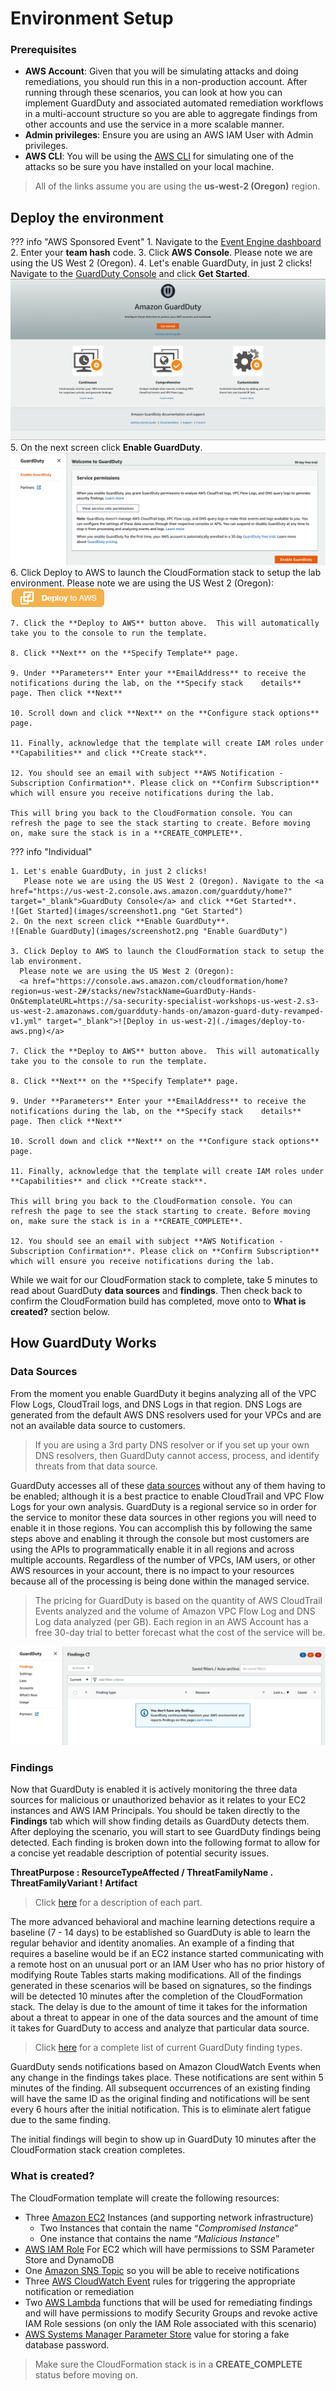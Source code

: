 # Environment Setup

### Prerequisites

* **AWS Account**: Given that you will be simulating attacks and doing remediations, you should run this in a non-production account. After running through these scenarios, you can look at how you can implement GuardDuty and associated automated remediation workflows in a multi-account structure so you are able to aggregate findings from other accounts and use the service in a more scalable manner.
* **Admin privileges**: Ensure you are using an AWS IAM User with Admin privileges.
* **AWS CLI**: You will be using the <a href="https://docs.aws.amazon.com/cli/latest/userguide/cli-chap-install.html" target="_blank">AWS CLI</a> for simulating one of the attacks so be sure you have installed on your local machine.

> All of the links assume you are using the **us-west-2 (Oregon)** region.

## Deploy the environment

??? info "AWS Sponsored Event"
    1. Navigate to the <a href="https://dashboard.eventengine.run" target="_blank">Event Engine dashboard</a>
	  2. Enter your **team hash** code.
	  3. Click **AWS Console**. Please note we are using the US West 2 (Oregon).
    4. Let's enable GuardDuty, in just 2 clicks! Navigate to the <a href="https://us-west-2.console.aws.amazon.com/guardduty/home?" target="_blank">GuardDuty Console</a> and click **Get Started**.
    ![Get Started](images/screenshot1.png "Get Started")
    5. On the next screen click **Enable GuardDuty**.
    ![Enable GuardDuty](images/screenshot2.png "Enable GuardDuty")
    6. Click Deploy to AWS to launch the CloudFormation stack to setup the lab environment.
      Please note we are using the US West 2 (Oregon):
      <a href="https://console.aws.amazon.com/cloudformation/home?region=us-west-2#/stacks/new?stackName=GuardDuty-Hands-On&templateURL=https://sa-security-specialist-workshops-us-west-2.s3-us-west-2.amazonaws.com/guardduty-hands-on/amazon-guard-duty-revamped-v1.yml" target="_blank">![Deploy in us-west-2](./images/deploy-to-aws.png)</a>

    7. Click the **Deploy to AWS** button above.  This will automatically take you to the console to run the template.  

    8. Click **Next** on the **Specify Template** page.

    9. Under **Parameters** Enter your **EmailAddress** to receive the notifications during the lab, on the **Specify stack    details** page. Then click **Next**

    10. Scroll down and click **Next** on the **Configure stack options** page.

    11. Finally, acknowledge that the template will create IAM roles under **Capabilities** and click **Create stack**.

    12. You should see an email with subject **AWS Notification - Subscription Confirmation**. Please click on **Confirm Subscription** which will ensure you receive notifications during the lab.

    This will bring you back to the CloudFormation console. You can refresh the page to see the stack starting to create. Before moving on, make sure the stack is in a **CREATE_COMPLETE**.

??? info "Individual"


    1. Let's enable GuardDuty, in just 2 clicks!
       Please note we are using the US West 2 (Oregon). Navigate to the <a href="https://us-west-2.console.aws.amazon.com/guardduty/home?" target="_blank">GuardDuty Console</a> and click **Get Started**.
    ![Get Started](images/screenshot1.png "Get Started")
    2. On the next screen click **Enable GuardDuty**.
    ![Enable GuardDuty](images/screenshot2.png "Enable GuardDuty")

    3. Click Deploy to AWS to launch the CloudFormation stack to setup the lab environment.
      Please note we are using the US West 2 (Oregon):
      <a href="https://console.aws.amazon.com/cloudformation/home?region=us-west-2#/stacks/new?stackName=GuardDuty-Hands-On&templateURL=https://sa-security-specialist-workshops-us-west-2.s3-us-west-2.amazonaws.com/guardduty-hands-on/amazon-guard-duty-revamped-v1.yml" target="_blank">![Deploy in us-west-2](./images/deploy-to-aws.png)</a>

    7. Click the **Deploy to AWS** button above.  This will automatically take you to the console to run the template.  

    8. Click **Next** on the **Specify Template** page.

    9. Under **Parameters** Enter your **EmailAddress** to receive the notifications during the lab, on the **Specify stack    details** page. Then click **Next**

    10. Scroll down and click **Next** on the **Configure stack options** page.

    11. Finally, acknowledge that the template will create IAM roles under **Capabilities** and click **Create stack**.

    This will bring you back to the CloudFormation console. You can refresh the page to see the stack starting to create. Before moving on, make sure the stack is in a **CREATE_COMPLETE**.

    12. You should see an email with subject **AWS Notification - Subscription Confirmation**. Please click on **Confirm Subscription** which will ensure you receive notifications during the lab.

While we wait for our CloudFormation stack to complete, take 5 minutes to read about GuardDuty **data sources** and **findings**. Then check back to confirm the CloudFormation build has completed, move onto to **What is created?** section below.


## How GuardDuty Works
### Data Sources

From the moment you enable GuardDuty it begins analyzing all of the VPC Flow Logs, CloudTrail logs, and DNS Logs in that region. DNS Logs are generated from the default AWS DNS resolvers used for your VPCs and are not an available data source to customers.  

> If you are using a 3rd party DNS resolver or if you set up your own DNS resolvers, then GuardDuty cannot access, process, and identify threats from that data source.

GuardDuty accesses all of these <a href="https://docs.aws.amazon.com/guardduty/latest/ug/guardduty_data-sources.html" target="_blank">data sources</a> without any of them having to be enabled; although it is a best practice to enable CloudTrail and VPC Flow Logs for your own analysis. GuardDuty is a regional service so in order for the service to monitor these data sources in other regions you will need to enable it in those regions.  You can accomplish this by following the same steps above and enabling it through the console but most customers are using the APIs to programmatically enable it in all regions and across multiple accounts.  Regardless of the number of VPCs, IAM users, or other AWS resources in your account, there is no impact to your resources because all of the processing is being done within the managed service.

> The pricing for GuardDuty is based on the quantity of AWS CloudTrail Events analyzed and the volume of Amazon VPC Flow Log and DNS Log data analyzed (per GB).  Each region in an AWS Account has a free 30-day trial to better forecast what the cost of the service will be.

![GuardDuty Enabled](images/screenshot3.png "GuardDuty Enabled")

### Findings

Now that GuardDuty is enabled it is actively monitoring the three data sources for malicious or unauthorized behavior as it relates to your EC2 instances and AWS IAM Principals.  You should be taken directly to the **Findings** tab which will show finding details as GuardDuty detects them. After deploying the scenario, you will start to see GuardDuty findings being detected.  Each finding is broken down into the following format to allow for a concise yet readable description of potential security issues.

**ThreatPurpose : ResourceTypeAffected / ThreatFamilyName . ThreatFamilyVariant ! Artifact**

> Click <a href="https://docs.aws.amazon.com/guardduty/latest/ug/guardduty_finding-format.html" target="_blank">here</a> for a description of each part.

The more advanced behavioral and machine learning detections require a baseline (7 - 14 days) to be established so GuardDuty is able to learn the regular behavior and identity anomalies. An example of a finding that requires a baseline would be if an EC2 instance started communicating with a remote host on an unusual port or an IAM User who has no prior history of modifying Route Tables starts making modifications.  All of the findings generated in these scenarios will be based on signatures, so the findings will be detected 10 minutes after the completion of the CloudFormation stack.  The delay is due to the amount of time it takes for the information about a threat to appear in one of the data sources and the amount of time it takes for GuardDuty to access and analyze that particular data source.  

> Click <a href="https://docs.aws.amazon.com/guardduty/latest/ug/guardduty_finding-types-active.html" target="_blank">here</a> for a complete list of current GuardDuty finding types.

GuardDuty sends notifications based on Amazon CloudWatch Events when any change in the findings takes place. These notifications are sent within 5 minutes of the finding. All subsequent occurrences of an existing finding will have the same ID as the original finding and notifications will be sent every 6 hours after the initial notification.  This is to eliminate alert fatigue due to the same finding.

The initial findings will begin to show up in GuardDuty 10 minutes after the CloudFormation stack creation completes.

### What is created?

The CloudFormation template will create the following resources:

  * Three <a href="https://aws.amazon.com/ec2/" target="_blank">Amazon EC2</a> Instances (and supporting network infrastructure)
    * Two Instances that contain the name “*Compromised Instance*”
    * One instance that contains the name “*Malicious Instance*”
  * <a href="https://docs.aws.amazon.com/IAM/latest/UserGuide/id_roles.html" target="_blank">AWS IAM Role</a> For EC2 which will have permissions to SSM Parameter Store and DynamoDB
  * One <a href="https://docs.aws.amazon.com/sns/latest/dg/GettingStarted.html" target="_blank">Amazon SNS Topic</a> so you will be able to receive notifications
  * Three <a href="https://docs.aws.amazon.com/AmazonCloudWatch/latest/events/WhatIsCloudWatchEvents.html" target="_blank">AWS CloudWatch Event</a> rules for triggering the appropriate notification or remediation
  * Two <a href="https://aws.amazon.com/lambda/" target="_blank">AWS Lambda</a> functions that will be used for remediating findings and will have permissions to modify Security Groups and revoke active IAM Role sessions (on only the IAM Role associated with this scenario)
  * <a href="https://docs.aws.amazon.com/systems-manager/latest/userguide/systems-manager-paramstore.html" target="_blank">AWS Systems Manager Parameter Store</a> value for storing a fake database password.

> Make sure the CloudFormation stack is in a **CREATE_COMPLETE** status before moving on.
